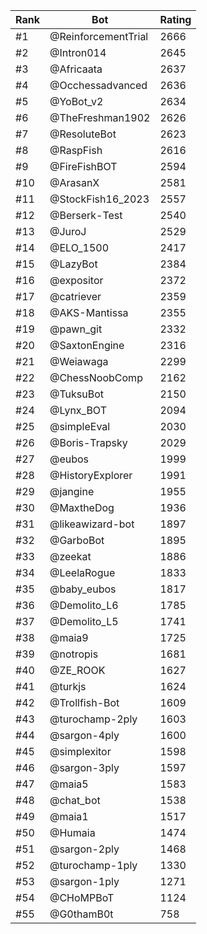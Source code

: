 Rank|Bot|Rating
---|---|---
#1|@ReinforcementTrial|2666
#2|@Intron014|2645
#3|@Africaata|2637
#4|@Occhessadvanced|2636
#5|@YoBot_v2|2634
#6|@TheFreshman1902|2626
#7|@ResoluteBot|2623
#8|@RaspFish|2616
#9|@FireFishBOT|2594
#10|@ArasanX|2581
#11|@StockFish16_2023|2557
#12|@Berserk-Test|2540
#13|@JuroJ|2529
#14|@ELO_1500|2417
#15|@LazyBot|2384
#16|@expositor|2372
#17|@catriever|2359
#18|@AKS-Mantissa|2355
#19|@pawn_git|2332
#20|@SaxtonEngine|2316
#21|@Weiawaga|2299
#22|@ChessNoobComp|2162
#23|@TuksuBot|2150
#24|@Lynx_BOT|2094
#25|@simpleEval|2030
#26|@Boris-Trapsky|2029
#27|@eubos|1999
#28|@HistoryExplorer|1991
#29|@jangine|1955
#30|@MaxtheDog|1936
#31|@likeawizard-bot|1897
#32|@GarboBot|1895
#33|@zeekat|1886
#34|@LeelaRogue|1833
#35|@baby_eubos|1817
#36|@Demolito_L6|1785
#37|@Demolito_L5|1741
#38|@maia9|1725
#39|@notropis|1681
#40|@ZE_ROOK|1627
#41|@turkjs|1624
#42|@Trollfish-Bot|1609
#43|@turochamp-2ply|1603
#44|@sargon-4ply|1600
#45|@simplexitor|1598
#46|@sargon-3ply|1597
#47|@maia5|1583
#48|@chat_bot|1538
#49|@maia1|1517
#50|@Humaia|1474
#51|@sargon-2ply|1468
#52|@turochamp-1ply|1330
#53|@sargon-1ply|1271
#54|@CHoMPBoT|1124
#55|@G0thamB0t|758
